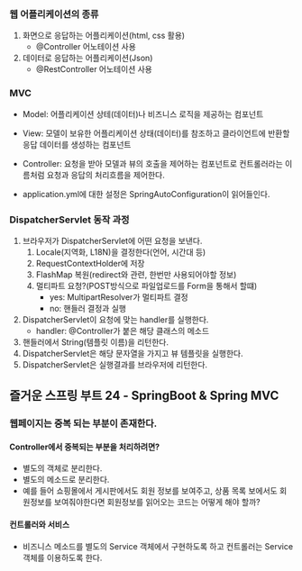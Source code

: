 ### 웹 어플리케이션의 종류
1. 화면으로 응답하는 어플리케이션(html, css 활용)
   - @Controller 어노테이션 사용
2. 데이터로 응답하는 어플리케이션(Json)
   - @RestController 어노테이션 사용

### MVC
- Model: 어플리케이션 상테(데이터)나 비즈니스 로직을 제공하는 컴포넌트
- View: 모델이 보유한 어플리케이션 상태(데이터)를 참조하고 클라이언트에 반환할 응답 데이터를
  생성하는 컴포넌트
- Controller: 요청을 받아 모델과 뷰의 호출을 제어하는 컴포넌트로 컨트롤러라는 이름처럼 
  요청과 응답의 처리흐름을 제어한다.

- application.yml에 대한 설정은 SpringAutoConfiguration이 읽어들인다.


### DispatcherServlet 동작 과정
1. 브라우저가 DispatcherServlet에 어떤 요청을 보낸다.
   1. Locale(지역화, L18N)을 결정한다(언어, 시간대 등)
   2. RequestContextHolder에 저장
   3. FlashMap 복원(redirect와 관련, 한번만 사용되어야할 정보)
   4. 멀티파트 요청?(POST방식으로 파일업로드를 Form을 통해서 할떄)
      - yes: MultipartResolver가 멀티파트 결정
      - no: 핸들러 결정과 실행
2. DispatcherServlet이 요청에 맞는 handler를 실행한다.
   - handler: @Controller가 붙은 해당 클래스의 메소드
3. 핸들러에서 String(템플릿 이름)을 리턴한다.
4. DispatcherServlet은 해당 문자열을 가지고 뷰 템플릿을 실행한다.
5. DispatcherServlet은 실행결과를 브라우저에 리턴한다.


## 즐거운 스프링 부트 24 - SpringBoot & Spring MVC

### 웹페이지는 중복 되는 부분이 존재한다.

#### Controller에서 중복되는 부분을 처리하려면?
- 별도의 객체로 분리한다.
- 별도의 메소드로 분리한다.
- 예를 들어 쇼핑몰에서 게시판에서도 회원 정보를 보여주고, 상품 목록 보에서도 회원정보를 보여줘야한다면
  회원정보를 읽어오는 코드는 어떻게 해야 할까?

#### 컨트롤러와 서비스
- 비즈니스 메소드를 별도의 Service 객체에서 구현하도록 하고 컨트롤러는 Service객체를 이용하도록 한다.

